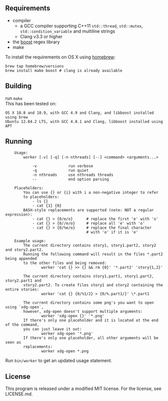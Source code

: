 ## Requirements

* compiler
    * a GCC compiler supporting C++11 ```std::thread```, ```std::mutex```, ```std::condition_variable``` and multiline strings
    * Clang v3.3 or higher
* the [boost](http://boost.org) regex library
* make

To install the requirements on OS X using [homebrew](//github.com/mxcl/homebrew):

```
brew tap homebrew/versions
brew install make boost # clang is already available
```

## Building

run ```make```  
This has been tested on:

```
OS X 10.8 and 10.9, with GCC 4.9 and Clang, and libboost installed using brew
Ubuntu 12.04.2 LTS, with GCC 4.8.1 and Clang, libboost installed using APT
```

## Running

```
    Usage:
        worker [-v] [-q] [-n nthreads] [--] <command> <arguments...>
    
            -v              run verbose
            -q              run quiet
            -n nthreads     use nthreads threads
            --              end option parsing

    Placeholders:
        You can use {} or {i} with i a non-negative integer to refer
        to placeholders:
            - ls {}
            - cat {1} {0}
        BASH-style replacements are supported (note: NOT a regular expression):
            - cat {} > {0/e/o}      # replace the first 'e' with 'o'
            - cat {} > {0//e/o}     # replace all 'e' with 'o'
            - cat {} > {0/%e/o}     # replace the final character
                                    # with 'o' if it is 'e'
    
    Example usage:
        The current directory contains story1, story1.part2, story2 and story2.part2.
        Running the following command will result in the files *.part2 being appended
        to the other files and being removed:
                worker 'cat {} >> {} && rm {0}' '*.part2' 'story{1,2}'

        The current directory contains story1.part1, story1.part2, story2.part1 and
        story2.part2. To create files story1 and story2 containing the entire stories:
                worker 'cat {} {0/%1/2} > {0/%.part1/}' \*.part1

        The current directory contains some png's you want to open using `xdg-open`,
        however, xdg-open doesn't support multiple arguments:
                worker 'xdg-open {}' '*.png'
        If there's only one placeholder and it is located at the end of the command,
        you can just leave it out:
                worker xdg-open '*.png'
        If there's only one placeholder, all other arguments will be seen as
        replacements:
                worker xdg-open *.png
```

Run ```bin/worker``` to get an updated usage statement.  

## License

This program is released under a modified MIT license. For the license, see LICENSE.md.
